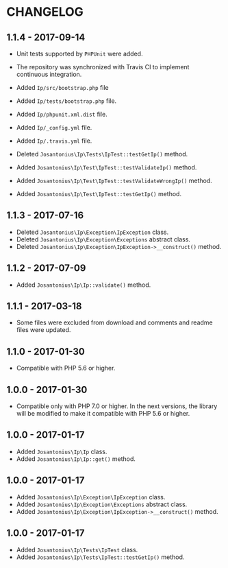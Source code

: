 # CHANGELOG

## 1.1.4 - 2017-09-14

* Unit tests supported by `PHPUnit` were added.

* The repository was synchronized with Travis CI to implement continuous integration.
 
* Added `Ip/src/bootstrap.php` file

* Added `Ip/tests/bootstrap.php` file.

* Added `Ip/phpunit.xml.dist` file.
* Added `Ip/_config.yml` file.
* Added `Ip/.travis.yml` file.

* Deleted `Josantonius\Ip\Tests\IpTest::testGetIp()` method.

* Added `Josantonius\Ip\Test\IpTest::testValidateIp()` method.
* Added `Josantonius\Ip\Test\IpTest::testValidateWrongIp()` method.
* Added `Josantonius\Ip\Test\IpTest::testGetIp()` method.

## 1.1.3 - 2017-07-16

* Deleted `Josantonius\Ip\Exception\IpException` class.
* Deleted `Josantonius\Ip\Exception\Exceptions` abstract class.
* Deleted `Josantonius\Ip\Exception\IpException->__construct()` method.

## 1.1.2 - 2017-07-09

* Added `Josantonius\Ip\Ip::validate()` method.

## 1.1.1 - 2017-03-18

* Some files were excluded from download and comments and readme files were updated.

## 1.1.0 - 2017-01-30

* Compatible with PHP 5.6 or higher.

## 1.0.0 - 2017-01-30

* Compatible only with PHP 7.0 or higher. In the next versions, the library will be modified to make it compatible with PHP 5.6 or higher.

## 1.0.0 - 2017-01-17

* Added `Josantonius\Ip\Ip` class.
* Added `Josantonius\Ip\Ip::get()` method.

## 1.0.0 - 2017-01-17

* Added `Josantonius\Ip\Exception\IpException` class.
* Added `Josantonius\Ip\Exception\Exceptions` abstract class.
* Added `Josantonius\Ip\Exception\IpException->__construct()` method.

## 1.0.0 - 2017-01-17

* Added `Josantonius\Ip\Tests\IpTest` class.
* Added `Josantonius\Ip\Tests\IpTest::testGetIp()` method.
